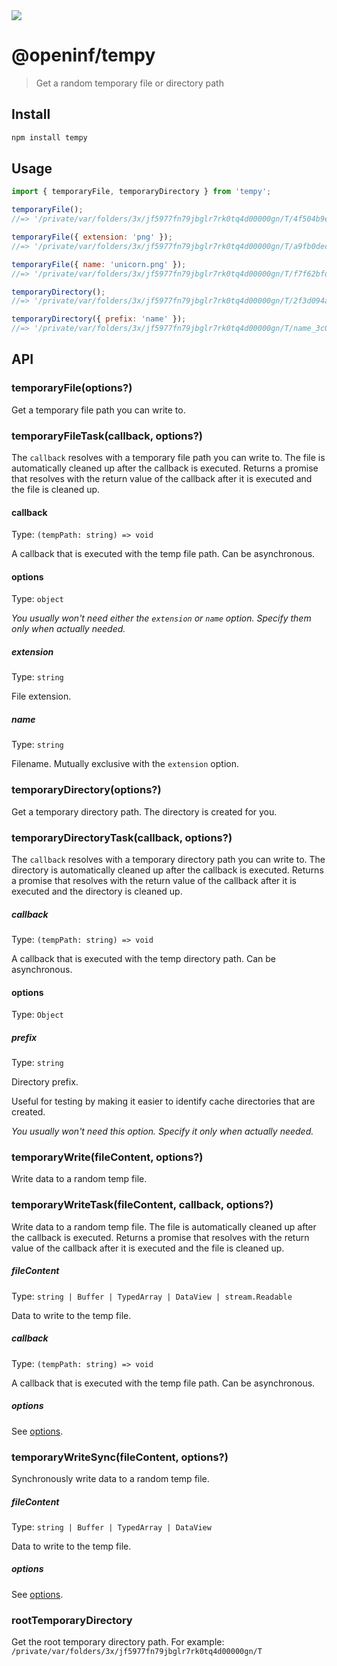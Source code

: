 <img src="https://raw.githubusercontent.com/OpenINF/openinf.github.io/live/release-level--unstable.svg?sanitize=true" />

# @openinf/tempy

> Get a random temporary file or directory path

## Install

```sh
npm install tempy
```

## Usage

```js
import { temporaryFile, temporaryDirectory } from 'tempy';

temporaryFile();
//=> '/private/var/folders/3x/jf5977fn79jbglr7rk0tq4d00000gn/T/4f504b9edb5ba0e89451617bf9f971dd'

temporaryFile({ extension: 'png' });
//=> '/private/var/folders/3x/jf5977fn79jbglr7rk0tq4d00000gn/T/a9fb0decd08179eb6cf4691568aa2018.png'

temporaryFile({ name: 'unicorn.png' });
//=> '/private/var/folders/3x/jf5977fn79jbglr7rk0tq4d00000gn/T/f7f62bfd4e2a05f1589947647ed3f9ec/unicorn.png'

temporaryDirectory();
//=> '/private/var/folders/3x/jf5977fn79jbglr7rk0tq4d00000gn/T/2f3d094aec2cb1b93bb0f4cffce5ebd6'

temporaryDirectory({ prefix: 'name' });
//=> '/private/var/folders/3x/jf5977fn79jbglr7rk0tq4d00000gn/T/name_3c085674ad31223b9653c88f725d6b41'
```

## API

### temporaryFile(options?)

Get a temporary file path you can write to.

### temporaryFileTask(callback, options?)

The `callback` resolves with a temporary file path you can write to. The file is automatically cleaned up after the callback is executed. Returns a promise that resolves with the return value of the callback after it is executed and the file is cleaned up.

#### callback

Type: `(tempPath: string) => void`

A callback that is executed with the temp file path. Can be asynchronous.

#### options

Type: `object`

*You usually won't need either the `extension` or `name` option. Specify them only when actually needed.*

##### extension

Type: `string`

File extension.

##### name

Type: `string`

Filename. Mutually exclusive with the `extension` option.

### temporaryDirectory(options?)

Get a temporary directory path. The directory is created for you.

### temporaryDirectoryTask(callback, options?)

The `callback` resolves with a temporary directory path you can write to. The directory is automatically cleaned up after the callback is executed. Returns a promise that resolves with the return value of the callback after it is executed and the directory is cleaned up.

##### callback

Type: `(tempPath: string) => void`

A callback that is executed with the temp directory path. Can be asynchronous.

#### options

Type: `Object`

##### prefix

Type: `string`

Directory prefix.

Useful for testing by making it easier to identify cache directories that are created.

*You usually won't need this option. Specify it only when actually needed.*

### temporaryWrite(fileContent, options?)

Write data to a random temp file.

### temporaryWriteTask(fileContent, callback, options?)

Write data to a random temp file. The file is automatically cleaned up after the callback is executed. Returns a promise that resolves with the return value of the callback after it is executed and the file is cleaned up.

##### fileContent

Type: `string | Buffer | TypedArray | DataView | stream.Readable`

Data to write to the temp file.

##### callback

Type: `(tempPath: string) => void`

A callback that is executed with the temp file path. Can be asynchronous.

##### options

See [options](#options).

### temporaryWriteSync(fileContent, options?)

Synchronously write data to a random temp file.

##### fileContent

Type: `string | Buffer | TypedArray | DataView`

Data to write to the temp file.

##### options

See [options](#options).

### rootTemporaryDirectory

Get the root temporary directory path. For example: `/private/var/folders/3x/jf5977fn79jbglr7rk0tq4d00000gn/T`
